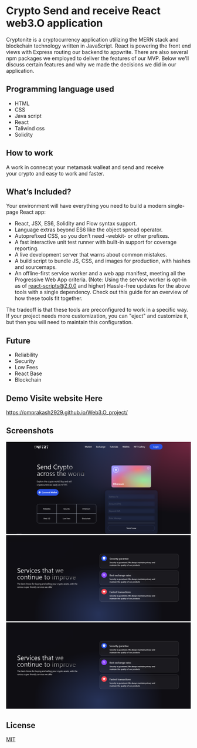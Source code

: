 
# Crypto Send and receive React web3.O application


Cryptonite is a cryptocurrency application utilizing the MERN stack and blockchain technology written in JavaScript. React is powering the front end views with Express routing our backend to appwrite. There are also several npm packages we employed to deliver the features of our MVP. Below we'll discuss certain features and why we made the decisions we did in our application.



## Programming language used
- HTML
- CSS
- Java script
- React 
- Taliwind css
- Solidity

## How to work
A work in connecat your metamask walleat and send and receive  
your crypto and easy to work and faster.
## What’s Included?
Your environment will have everything you need to build a modern single-page React app:
- React, JSX, ES6, Solidity and Flow syntax support.
- Language extras beyond ES6 like the object spread operator.
- Autoprefixed CSS, so you don’t need -webkit- or other prefixes.
- A fast interactive unit test runner with built-in support for coverage reporting.
- A live development server that warns about common mistakes.
- A build script to bundle JS, CSS, and images for production, with hashes and sourcemaps.
- An offline-first service worker and a web app manifest, meeting all the Progressive Web App criteria. (Note: Using the service worker is opt-in as of react-scripts@2.0.0 and higher)
Hassle-free updates for the above tools with a single dependency.
Check out this guide for an overview of how these tools fit together.

The tradeoff is that these tools are preconfigured to work in a specific way. If your project needs more customization, you can "eject" and customize it, but then you will need to maintain this configuration.
## Future 
- Reliability
- Security
- Low Fees
- React Base
- Blockchain

## Demo Visite website Here

https://omprakash2929.github.io/Web3.O_project/


## Screenshots

![App Screenshot](https://github.com/omprakash2929/Web3.O_project/blob/main/Demo-img/img1.png/)
![App Screenshot](https://github.com/omprakash2929/Web3.O_project/blob/main/Demo-img/img2.png/)
![App Screenshot](https://github.com/omprakash2929/Web3.O_project/blob/main/Demo-img/img3.png)



## License

[MIT](https://choosealicense.com/licenses/mit/)

